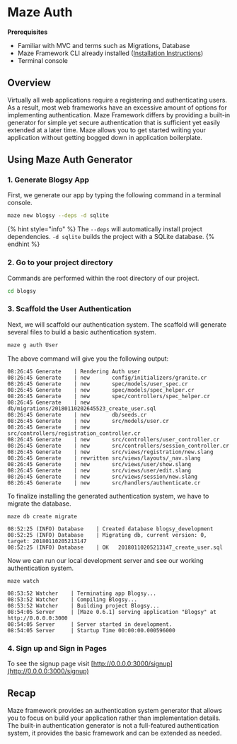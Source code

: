 # Maze Auth

**Prerequisites**

* Familiar with MVC and terms such as Migrations, Database
* Maze Framework CLI already installed \([Installation Instructions](../guides/installation.md)\)
* Terminal console

## Overview

Virtually all web applications require a registering and authenticating users. As a result, most web frameworks have an excessive amount of options for implementing authentication. Maze Framework differs by providing a built-in generator for simple yet secure authentication that is sufficient yet easily extended at a later time. Maze allows you to get started writing your application without getting bogged down in application boilerplate.

## Using Maze Auth Generator

### 1. Generate Blogsy App

First, we generate our app by typing the following command in a terminal console.

```bash
maze new blogsy --deps -d sqlite
```

{% hint style="info" %}
The `--deps` will automatically install project dependencies. `-d sqlite` builds the project with a SQLite database.
{% endhint %}

### 2. Go to your project directory

Commands are performed within the root directory of our project.

```bash
cd blogsy
```

### 3. Scaffold the User Authentication

Next, we will scaffold our authentication system. The scaffold will generate several files to build a basic authentication system.

```bash
maze g auth User
```

The above command will give you the following output:

```text
08:26:45 Generate    | Rendering Auth user
08:26:45 Generate    | new       config/initializers/granite.cr
08:26:45 Generate    | new       spec/models/user_spec.cr
08:26:45 Generate    | new       spec/models/spec_helper.cr
08:26:45 Generate    | new       spec/controllers/spec_helper.cr
08:26:45 Generate    | new       db/migrations/20180110202645523_create_user.sql
08:26:45 Generate    | new       db/seeds.cr
08:26:45 Generate    | new       src/models/user.cr
08:26:45 Generate    | new       src/controllers/registration_controller.cr
08:26:45 Generate    | new       src/controllers/user_controller.cr
08:26:45 Generate    | new       src/controllers/session_controller.cr
08:26:45 Generate    | new       src/views/registration/new.slang
08:26:45 Generate    | rewritten src/views/layouts/_nav.slang
08:26:45 Generate    | new       src/views/user/show.slang
08:26:45 Generate    | new       src/views/user/edit.slang
08:26:45 Generate    | new       src/views/session/new.slang
08:26:45 Generate    | new       src/handlers/authenticate.cr
```

To finalize installing the generated authentication system, we have to migrate the database.

```text
maze db create migrate
```

```text
08:52:25 (INFO) Database    | Created database blogsy_development
08:52:25 (INFO) Database    | Migrating db, current version: 0, target: 20180110205213147
08:52:25 (INFO) Database    | OK   20180110205213147_create_user.sql
```

Now we can run our local development server and see our working authentication system.

```text
maze watch
```

```text
08:53:52 Watcher    | Terminating app Blogsy...
08:53:52 Watcher    | Compiling Blogsy...
08:53:52 Watcher    | Building project Blogsy...
08:54:05 Server     | [Maze 0.6.1] serving application "Blogsy" at http://0.0.0.0:3000
08:54:05 Server     | Server started in development.
08:54:05 Server     | Startup Time 00:00:00.000596000
```

### 4. Sign up and Sign in Pages

To see the signup page visit [http://0.0.0.0:3000/signup](http://0.0.0.0:3000/signup)

## Recap

Maze framework provides an authentication system generator that allows you to focus on build your application rather than implementation details. The built-in authentication generator is not a full-featured authentication system, it provides the basic framework and can be extended as needed.

